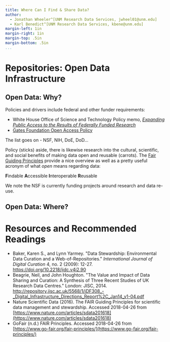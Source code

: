 ```yaml
---
title: Where Can I Find & Share Data?
author:
  - Jonathan Wheeler^[UNM Research Data Services, jwheel01@unm.edu]
  - Karl Benedict^[UNM Research Data Services, kbene@unm.edu]
margin-left: 1in
margin-right: 1in
margin-top: .5in
margin-bottom: .5in
...
```



# Repositories: Open Data Infrastructure

## Open Data: Why?

Policies and drivers include federal and other funder requirements:

* White House Office of Science and Technology Policy memo, [_Expanding Public Access to the Results of Federally Funded Research_](https://obamawhitehouse.archives.gov/blog/2013/02/22/expanding-public-access-results-federally-funded-research)
* [Gates Foundation Open Access Policy](https://www.gatesfoundation.org/how-we-work/general-information/open-access-policy)

The list goes on - NSF, NIH, DoE, DoD...

Policy (sticks) aside, there is likewise research into the cultural, scientific, and social benefits of making data open and reusable (carrots). The [Fair Guiding Principles](https://www.nature.com/articles/sdata201618) provide a nice overview as well as a pretty useful acronym of what _open_ means regarding data:

**F**indable
**A**ccessible
**I**nteroperable
**R**eusable

We note the NSF is currently funding projects around research and data re-use.

## Open Data: Where?



# Resources and Recommended Readings

* Baker, Karen S., and Lynn Yarmey. "Data Stewardship: Environmental Data Curation and a Web-of-Repositories." _International Journal of Digital Curation_ 4, no. 2 (2009): 12-27. https://doi.org/10.2218/ijdc.v4i2.90
* Beagrie, Neil, and John Houghton. "The Value and Impact of Data Sharing and Curation: A Synthesis of Three Recent Studies of UK Research Data Centres." London: JISC, 2014. http://repository.jisc.ac.uk/5568/1/iDF308_-_Digital_Infrastructure_Directions_Report%2C_Jan14_v1-04.pdf
* Nature Scientific Data (2016). The FAIR Guiding Principles for scientific data management and stewardship. Accessed 2018-04-26 from [https://www.nature.com/articles/sdata201618](https://www.nature.com/articles/sdata201618)
* GoFair (n.d.) FAIR Principles. Accessed 2018-04-26 from [https://www.go-fair.org/fair-principles/](https://www.go-fair.org/fair-principles/)
